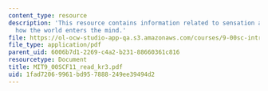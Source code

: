 ```yaml
---
content_type: resource
description: 'This resource contains information related to sensation and perception:
  how the world enters the mind.'
file: https://ol-ocw-studio-app-qa.s3.amazonaws.com/courses/9-00sc-introduction-to-psychology-fall-2011/1fad72069961bd957888249ee39494d2_MIT9_00SCF11_read_kr3.pdf
file_type: application/pdf
parent_uid: 6006b7d1-2269-c4a2-b231-88660361c816
resourcetype: Document
title: MIT9_00SCF11_read_kr3.pdf
uid: 1fad7206-9961-bd95-7888-249ee39494d2
---
```

